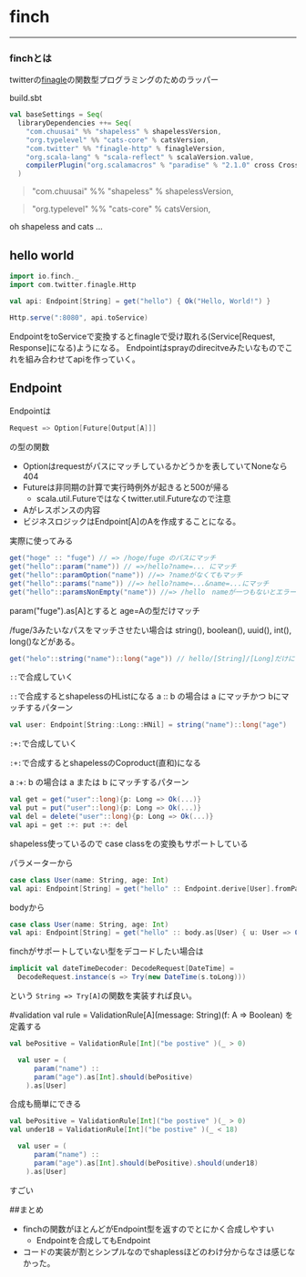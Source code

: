 # finch
________



### finchとは

twitterの[finagle](https://github.com/twitter/finagle)の関数型プログラミングのためのラッパー



build.sbt

```scala
val baseSettings = Seq(
  libraryDependencies ++= Seq(
    "com.chuusai" %% "shapeless" % shapelessVersion,
    "org.typelevel" %% "cats-core" % catsVersion,
    "com.twitter" %% "finagle-http" % finagleVersion,
    "org.scala-lang" % "scala-reflect" % scalaVersion.value,
    compilerPlugin("org.scalamacros" % "paradise" % "2.1.0" cross CrossVersion.full)
  )
```
  >"com.chuusai" %% "shapeless" % shapelessVersion,
  
  >"org.typelevel" %% "cats-core" % catsVersion,
  
  oh shapeless and cats ...
  



## hello world

```scala
import io.finch._
import com.twitter.finagle.Http

val api: Endpoint[String] = get("hello") { Ok("Hello, World!") }

Http.serve(":8080", api.toService)
```

EndpointをtoServiceで変換するとfinagleで受け取れる(Service[Request, Response]になる)ようになる。
Endpointはsprayのdirecitveみたいなものでこれを組み合わせてapiを作っていく。




## Endpoint

Endpointは
```scala
Request => Option[Future[Output[A]]]
```
の型の関数


* Optionはrequestがパスにマッチしているかどうかを表していてNoneなら404
* Futureは非同期の計算で実行時例外が起きると500が帰る
  * scala.util.Futureではなくtwitter.util.Futureなので注意
* Aがレスポンスの内容 
* ビジネスロジックはEndpoint[A]のAを作成することになる。


実際に使ってみる

```scala
get("hoge" :: "fuge") // => /hoge/fuge のパスにマッチ
get("hello"::param("name")) // =>/hello?name=... にマッチ
get("hello"::paramOption("name")) //=> ?nameがなくてもマッチ 
get("hello"::params("name")) //=> hello?name=...&name=...にマッチ
get("hello"::paramsNonEmpty("name")) //=> /hello　nameが一つもないとエラー
```


param("fuge").as[A]とすると age=Aの型だけマッチ


/fuge/3みたいなパスをマッチさせたい場合は
string(), boolean(), uuid(), int(), long()などがある。
```scala
get("helo"::string("name")::long("age")) // hello/[String]/[Long]だけにマッチ
```


`::`で合成していく

`::`で合成するとshapelessのHListになる
a :: b の場合は a にマッチかつ bにマッチするパターン
```scala
val user: Endpoint[String::Long::HNil] = string("name")::long("age")
```


`:+:`で合成していく

`:+:`で合成するとshapelessのCoproduct(直和)になる

a :+: b の場合は a または b にマッチするパターン


```scala
val get = get("user"::long){p: Long => Ok(...)}
val put = put("user"::long){p: Long => Ok(...)}
val del = delete("user"::long){p: Long => Ok(...)}
val api = get :+: put :+: del
```


shapeless使っているので
case classをの変換もサポートしている

パラメーターから
```scala
case class User(name: String, age: Int)
val api: Endpoint[String] = get("hello" :: Endpoint.derive[User].fromParams) { u: User => Ok(u.toString) }
```


bodyから
```scala
case class User(name: String, age: Int)
val api: Endpoint[String] = get("hello" :: body.as[User) { u: User => Ok(u.toString) }
```


finchがサポートしていない型をデコードしたい場合は
```scala
implicit val dateTimeDecoder: DecodeRequest[DateTime] =
  DecodeRequest.instance(s => Try(new DateTime(s.toLong)))
```
という `String => Try[A]`の関数を実装すれば良い。　



#validation
val rule = ValidationRule[A](message: String)(f: A => Boolean)
を定義する

```scala
val bePositive = ValidationRule[Int]("be postive" )(_ > 0)

  val user = (
      param("name") ::
      param("age").as[Int].should(bePositive)
    ).as[User]
```


合成も簡単にできる
```scala
val bePositive = ValidationRule[Int]("be postive" )(_ > 0)
val under18 = ValidationRule[Int]("be postive" )(_ < 18)

  val user = (
      param("name") ::
      param("age").as[Int].should(bePositive).should(under18)
    ).as[User]
```

すごい



##まとめ
* finchの関数がほとんどがEndpoint型を返すのでとにかく合成しやすい
  * Endpointを合成してもEndpoint 
* コードの実装が割とシンプルなのでshaplessほどのわけ分からなさは感じなかった。







